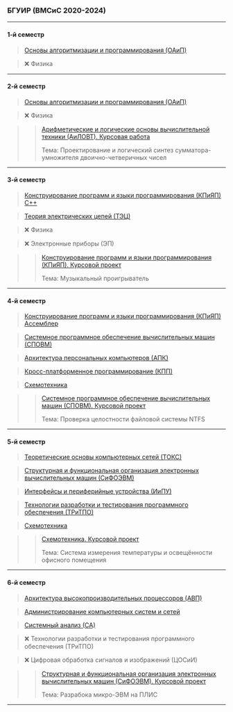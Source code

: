 ### БГУИР (ВМСиС 2020-2024) 
***********
#### 1-й семестр
> [Основы алгоритмизации и программирования (ОАиП)](https://github.com/Lipki3/OAIP)

> ❌ Физика 
----------
#### 2-й семестр
> [Основы алгоритмизации и программирования (ОАиП)](https://github.com/Lipki3/OAIP)
 
> ❌ Физика 

>> [Арифметические и логические основы вычислительной техники (АиЛОВТ). Курсовая работа](https://github.com/Lipki3/AILOVT)
>> 
>> Тема: Проектирование и логический синтез сумматора-умножителя двоично-четверичных чисел
------------
#### 3-й семестр
> [Конструирование программ и языки программирования (КПиЯП) С++](https://github.com/Lipki3/KPIYAP-CPP)

> [Теория электрических цепей (ТЭЦ)](https://github.com/Lipki3/TEC)

> ❌ Физика 

> ❌ Электронные приборы (ЭП)

>> [Конструирование программ и языки программирования (КПиЯП). Курсовой проект](https://github.com/Lipki3/MP3-Player)
>> 
>> Тема: Музыкальный проигрыватель
---------------
#### 4-й семестр
> [Конструирование программ и языки программирования (КПиЯП) Ассемблер](https://github.com/Lipki3/KPIYAP-Assembly)

> [Системное программное обеспечение вычислительных машин (СПОВМ)](https://github.com/Lipki3/SPOVM)

> [Архитектура персональных компьютеров (АПК)](https://github.com/Lipki3/APK)

> [Кросс-платформенное программирование (КПП)](https://github.com/Lipki3/KPP)

> [Схемотехника](https://github.com/Lipki3/SchemT)

>> [Системное программное обеспечение вычислительных машин (СПОВМ). Курсовой проект](https://github.com/Lipki3/SPOVM)
>> 
>> Тема: Проверка целостности файловой системы NTFS 
------------------
#### 5-й семестр
> [Теоретические основы компьютерных сетей (ТОКС)](https://github.com/Lipki3/TOKS)

> [Структурная и функциональная организация электронных вычислительных машин (СиФОЭВМ)](https://github.com/Lipki3/SIFO)

> [Интерфейсы и периферийные устройства (ИиПУ)](https://github.com/Lipki3/IIPU)

> [Технологии разработки и тестирования программного обеспечения (ТРиТПО)](https://github.com/Lipki3/TRITPO-LAB2-6)

> [Схемотехника](https://github.com/Lipki3/SchemT)

>> [Схемотехника. Курсовой проект](https://github.com/Lipki3/Temperature-Luminocity_Controller)
>> 
>> Тема: Система измерения температуры и освещённости офисного помещения
--------------
#### 6-й семестр
> [Архитектура высокопроизводительных процессоров (АВП)](https://github.com/Lipki3/AVP)

> [Администрирование компьютерных систем и сетей](https://github.com/Lipki3/AKSIS)

> [Системный анализ (СА)](https://github.com/Lipki3/SA)

> ❌ Технологии разработки и тестирования программного обеспечения (ТРиТПО)

> ❌ Цифровая обработка сигналов и изображений (ЦОСиИ)

>> [Структурная и функциональная организация электронных вычислительных машин (СиФОЭВМ). Курсовой проект](https://github.com/Lipki3/SiFO-CP)
>> 
>> Тема: Разрабока микро-ЭВМ на ПЛИС
---------------
